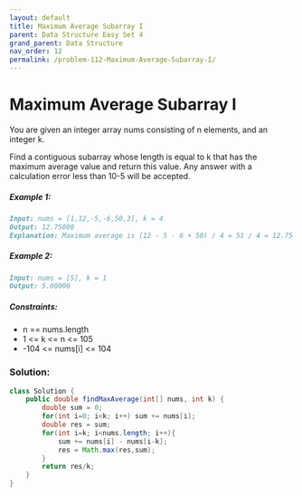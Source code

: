 ```yaml
---
layout: default
title: Maximum Average Subarray I
parent: Data Structure Easy Set 4
grand_parent: Data Structure
nav_order: 12
permalink: /problem-112-Maximum-Average-Subarray-I/
---
```

# Maximum Average Subarray I
You are given an integer array nums consisting of n elements, and an integer k.

Find a contiguous subarray whose length is equal to k that has the maximum average value and return this value. Any answer with a calculation error less than 10-5 will be accepted.

##### Example 1:
```markdown
Input: nums = [1,12,-5,-6,50,3], k = 4
Output: 12.75000
Explanation: Maximum average is (12 - 5 - 6 + 50) / 4 = 51 / 4 = 12.75
```
##### Example 2:
```markdown
Input: nums = [5], k = 1
Output: 5.00000
```
##### Constraints:
* n == nums.length
* 1 <= k <= n <= 105
* -104 <= nums[i] <= 104

### Solution:
```java
class Solution {
    public double findMaxAverage(int[] nums, int k) {
        double sum = 0;
        for(int i=0; i<k; i++) sum += nums[i];
        double res = sum;
        for(int i=k; i<nums.length; i++){
            sum += nums[i] - nums[i-k];
            res = Math.max(res,sum);
        }
        return res/k;
    }
}
```
